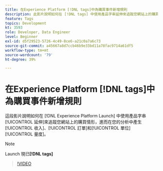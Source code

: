 ```yaml
---
title: 在Experience Platform [!DNL tags]中為購買事件新增規則
description: 此影片說明如何在 [!DNL tags] 中使用產品字串延伸來追蹤您網站上的購買情形，進而在您的分析中產生收入、訂單和單位量度。
feature: Tags
topics: Development
kt: 3593
role: Developer, Data Engineer
level: Beginner
exl-id: d5f29523-5726-4c49-8ce6-a21c0a7a6c73
source-git-commit: a45667a8d7ccb46b9e33bd11a78fac9714a61df5
workflow-type: tm+mt
source-wordcount: '79'
ht-degree: 39%

---
```


# 在Experience Platform [!DNL tags]中為購買事件新增規則

這段影片說明如何在 [!DNL Experience Platform Launch] 中使用產品字串[!UICONTROL 延伸]來追蹤您網站上的購買情形，進而在您的分析中產生[!UICONTROL 收入]、[!UICONTROL 訂單]和[!UICONTROL 單位]&#x200B;[!UICONTROL 量度]。

>[!NOTE]
>
> Launch 現已&#x200B;**[!DNL tags]**

>[!VIDEO](https://video.tv.adobe.com/v/28766/?quality=12&learn=on)
